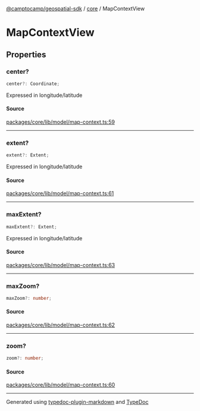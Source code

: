 [@camptocamp/geospatial-sdk](../../index.md) / [core](../index.md) / MapContextView

# MapContextView

## Properties

### center?

```ts
center?: Coordinate;
```

Expressed in longitude/latitude

#### Source

[packages/core/lib/model/map-context.ts:59](https://github.com/jahow/geospatial-sdk/blob/52083ac/packages/core/lib/model/map-context.ts#L59)

***

### extent?

```ts
extent?: Extent;
```

Expressed in longitude/latitude

#### Source

[packages/core/lib/model/map-context.ts:61](https://github.com/jahow/geospatial-sdk/blob/52083ac/packages/core/lib/model/map-context.ts#L61)

***

### maxExtent?

```ts
maxExtent?: Extent;
```

Expressed in longitude/latitude

#### Source

[packages/core/lib/model/map-context.ts:63](https://github.com/jahow/geospatial-sdk/blob/52083ac/packages/core/lib/model/map-context.ts#L63)

***

### maxZoom?

```ts
maxZoom?: number;
```

#### Source

[packages/core/lib/model/map-context.ts:62](https://github.com/jahow/geospatial-sdk/blob/52083ac/packages/core/lib/model/map-context.ts#L62)

***

### zoom?

```ts
zoom?: number;
```

#### Source

[packages/core/lib/model/map-context.ts:60](https://github.com/jahow/geospatial-sdk/blob/52083ac/packages/core/lib/model/map-context.ts#L60)

***

Generated using [typedoc-plugin-markdown](https://www.npmjs.com/package/typedoc-plugin-markdown) and [TypeDoc](https://typedoc.org/)
